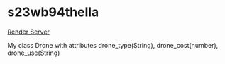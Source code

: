 # s23wb94thella


[Render Server](https://s23wb94thella.onrender.com)

My class Drone with attributes drone_type(String), drone_cost(number), drone_use(String)
